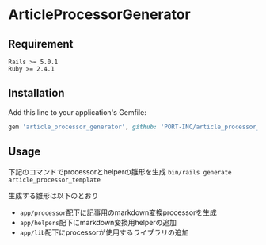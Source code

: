 # ArticleProcessorGenerator
## Requirement
```
Rails >= 5.0.1
Ruby >= 2.4.1
```

## Installation
Add this line to your application's Gemfile:

```ruby
gem 'article_processor_generator', github: 'PORT-INC/article_processor_generator'
```

## Usage
下記のコマンドでprocessorとhelperの雛形を生成
`bin/rails generate article_processor_template`

生成する雛形は以下のとおり
- `app/processor`配下に記事用のmarkdown変換processorを生成
- `app/helpers`配下にmarkdown変換用helperの追加
- `app/lib`配下にprocessorが使用するライブラリの追加
